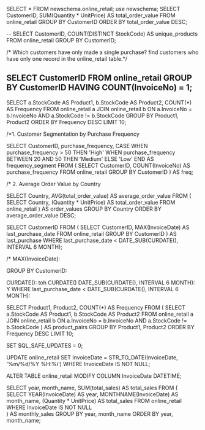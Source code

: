 SELECT * FROM newschema.online_retail;
use newschema;
SELECT CustomerID, SUM(Quantity * UnitPrice) AS total_order_value
FROM online_retail
GROUP BY CustomerID
ORDER BY total_order_value DESC;

--
SELECT CustomerID, COUNT(DISTINCT StockCode) AS unique_products
FROM online_retail
GROUP BY CustomerID;

/* Which customers have only made a single purchase?
 find customers who have only one record in the online_retail table.*/
 
SELECT CustomerID
FROM online_retail
GROUP BY CustomerID
HAVING COUNT(InvoiceNo) = 1;
-- 
SELECT a.StockCode AS Product1, b.StockCode AS Product2, COUNT(*) AS Frequency
FROM online_retail a
JOIN online_retail b ON a.InvoiceNo = b.InvoiceNo AND a.StockCode != b.StockCode
GROUP BY Product1, Product2
ORDER BY Frequency DESC
LIMIT 10;

/*1. Customer Segmentation by Purchase Frequency

SELECT CustomerID, purchase_frequency,
       CASE
           WHEN purchase_frequency > 50 THEN 'High'
           WHEN purchase_frequency BETWEEN 20 AND 50 THEN 'Medium'
           ELSE 'Low'
       END AS frequency_segment
FROM (
    SELECT CustomerID, COUNT(InvoiceNo) AS purchase_frequency
    FROM online_retail
    GROUP BY CustomerID
) AS freq;

/*  2. Average Order Value by Country

SELECT Country, AVG(total_order_value) AS average_order_value
FROM (
    SELECT Country, (Quantity * UnitPrice) AS total_order_value
    FROM online_retail
) AS order_values
GROUP BY Country
ORDER BY average_order_value DESC;

SELECT CustomerID
FROM (
    SELECT CustomerID, MAX(InvoiceDate) AS last_purchase_date
    FROM online_retail
    GROUP BY CustomerID
) AS last_purchase
WHERE last_purchase_date < DATE_SUB(CURDATE(), INTERVAL 6 MONTH);

/*  MAX(InvoiceDate): 
 
GROUP BY CustomerID: 

CURDATE(): 
toh CURDATE() 
DATE_SUB(CURDATE(), INTERVAL 6 MONTH): Y
WHERE last_purchase_date < DATE_SUB(CURDATE(), INTERVAL 6 MONTH): 

SELECT Product1, Product2, COUNT(*) AS Frequency
FROM (
    SELECT a.StockCode AS Product1, b.StockCode AS Product2
    FROM online_retail a
    JOIN online_retail b ON a.InvoiceNo = b.InvoiceNo AND a.StockCode != b.StockCode
) AS product_pairs
GROUP BY Product1, Product2
ORDER BY Frequency DESC
LIMIT 10;

SET SQL_SAFE_UPDATES = 0;

UPDATE online_retail
SET InvoiceDate = STR_TO_DATE(InvoiceDate, '%m/%d/%Y %H:%i')
WHERE InvoiceDate IS NOT NULL;

ALTER TABLE online_retail
MODIFY COLUMN InvoiceDate DATETIME;

SELECT year, month_name, SUM(total_sales) AS total_sales
FROM (
    SELECT YEAR(InvoiceDate) AS year, 
           MONTHNAME(InvoiceDate) AS month_name,
           (Quantity * UnitPrice) AS total_sales
    FROM online_retail
    WHERE InvoiceDate IS NOT NULL  
) AS monthly_sales
GROUP BY year, month_name
ORDER BY year, month_name;
